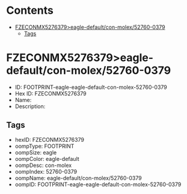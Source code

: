 



Contents
========

* [FZECONMX5276379>eagle-default/con-molex/52760-0379](#fzeconmx5276379eagle-defaultcon-molex52760-0379)
	* [Tags](#tags)

# FZECONMX5276379>eagle-default/con-molex/52760-0379

- ID: FOOTPRINT-eagle-eagle-default-con-molex-52760-0379
- Hex ID: FZECONMX5276379
- Name: 
- Description: 

## Tags

- hexID: FZECONMX5276379
- oompType: FOOTPRINT
- oompSize: eagle
- oompColor: eagle-default
- oompDesc: con-molex
- oompIndex: 52760-0379
- oompName: eagle-default/con-molex/52760-0379
- oompID: FOOTPRINT-eagle-eagle-default-con-molex-52760-0379
